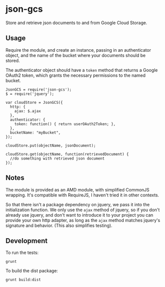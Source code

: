 # json-gcs

Store and retrieve json documents to and from Google Cloud Storage.

## Usage

Require the module, and create an instance, passing in an authenticator
object, and the name of the bucket where your documents should be stored.

The authenticator object should have a `token` method that returns a
Google OAuth2 token, which grants the necessary permissions to the named
bucket.

    JsonGCS = require('json-gcs');
    $ = require('jquery');

    var cloudStore = JsonGCS({
      http: {
        ajax: $.ajax
      },
      authenticator: {
        token: function() { return userOAuth2Token; },
      },
      bucketName: "myBucket",
    });

    cloudStore.put(objectName, jsonDocument);

    cloudStore.get(objectName, function(retrievedDocument) {
      //do something with retrieved json document
    });

## Notes

The module is provided as an AMD module, with simplified CommonJS wrapping.
It's compatible with RequireJS, I haven't tried it in other contexts.

So that there isn't a package dependency on jquery, we pass it into the
initialization function. We only use the `ajax` method of jquery, so if
you don't already use jquery, and don't want to introduce it to your project
you can provide your own http adapter, as long as the `ajax` method matches
jquery's signature and behavior. (This also simplifies testing).

## Development

To run the tests:

    grunt

To build the dist package:

    grunt build:dist
